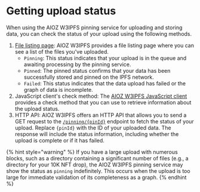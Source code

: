 # Getting upload status

When using the AIOZ W3IPFS pinning service for uploading and storing data, you can check the status of your upload using the following methods.

1. [File listing page](https://w3ipfs.storage/dashboard/ipfs-files): AIOZ W3IPFS provides a file listing page where you can see a list of the files you've uploaded.
   * `Pinning`: This status indicates that your upload is in the queue and awaiting processing by the pinning service.
   * `Pinned`: The pinned status confirms that your data has been successfully stored and pinned on the IPFS network.
   * `Failed`: This status indicates that the data upload has failed or the graph of data is incomplete.
2. JavaScript client's check method: The [AIOZ W3IPFS JavaScript client](../sdk.md#w3ipfs-api-node-sdk) provides a check method that you can use to retrieve information about the upload status.
3. HTTP API: AIOZ W3IPFS offers an HTTP API that allows you to send a GET request to the [`/pinning/{pinId}`](../w3ipfs-api/pinning.md#get-pin-details-by-cid) endpoint to fetch the status of your upload. Replace `{pinId}` with the ID of your uploaded data. The response will include the status information, including whether the upload is complete or if it has failed.

{% hint style="warning" %}
If you have a large upload with numerous blocks, such as a directory containing a significant number of files (e.g., a directory for your 10K NFT drop), the AIOZ W3IPFS pinning service may show the status as `pinning` indefinitely. This occurs when the upload is too large for immediate validation of its completeness as a graph.
{% endhint %}
